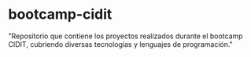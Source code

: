 # bootcamp-cidit
"Repositorio que contiene los proyectos realizados durante el bootcamp CIDIT, cubriendo diversas tecnologías y lenguajes de programación."
